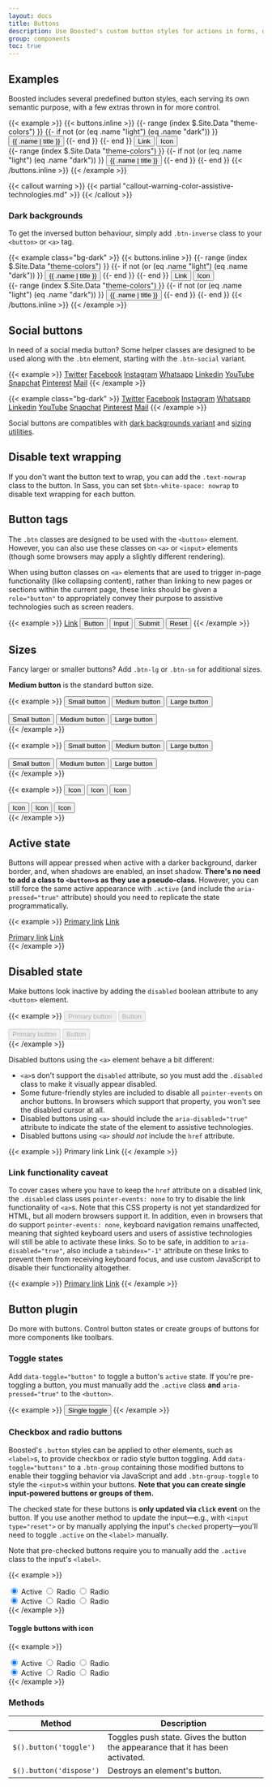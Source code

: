 ```yaml
---
layout: docs
title: Buttons
description: Use Boosted's custom button styles for actions in forms, dialogs, and more with support for multiple sizes, states, and more.
group: components
toc: true
---
```


## Examples

Boosted includes several predefined button styles, each serving its own semantic purpose, with a few extras thrown in for more control.

{{< example >}}
{{< buttons.inline >}}
{{- range (index $.Site.Data "theme-colors") }}
{{- if not (or (eq .name "light") (eq .name "dark")) }}
<button type="button" class="btn btn-{{ .name }}">{{ .name | title }}</button>
{{- end }}
{{- end }}
<button type="button" class="btn btn-link">Link</button>
<button type="button" class="btn btn-secondary btn-icon">
    <span class="sr-only">Icon</span>
    <span class="icon icon-settings" aria-hidden="true"></span>
</button>
<br>
{{- range (index $.Site.Data "theme-colors") }}
{{- if not (or (eq .name "light") (eq .name "dark")) }}
<button type="button" class="btn btn-{{ .name }}">
  <span class="icon icon-settings" aria-hidden="true"></span>
  {{ .name | title }}
</button>
{{- end }}
{{- end }}
{{< /buttons.inline >}}
{{< /example >}}

{{< callout warning >}}
{{< partial "callout-warning-color-assistive-technologies.md" >}}
{{< /callout >}}

<!-- Boosted mod -->
### Dark backgrounds

To get the inversed button behaviour, simply add `.btn-inverse` class to your `<button>` or `<a>` tag.

{{< example class="bg-dark" >}}
{{< buttons.inline >}}
{{- range (index $.Site.Data "theme-colors") }}
{{- if not (or (eq .name "light") (eq .name "dark")) }}
<button type="button" class="btn btn-inverse btn-{{ .name }}">{{ .name | title }}</button>
{{- end }}
{{- end }}
<button type="button" class="btn btn-inverse btn-link">Link</button>
<button type="button" class="btn btn-inverse btn-secondary btn-icon">
    <span class="sr-only">Icon</span>
    <span class="icon icon-settings" aria-hidden="true"></span>
</button>
<br>
{{- range (index $.Site.Data "theme-colors") }}
{{- if not (or (eq .name "light") (eq .name "dark")) }}
<button type="button" class="btn btn-inverse btn-{{ .name }}">
  <span class="icon icon-settings" aria-hidden="true"></span>
  {{ .name | title }}
</button>
{{- end }}
{{- end }}
{{< /buttons.inline >}}
{{< /example >}}

## Social buttons

In need of a social media button? Some helper classes are designed to be used along with the `.btn` element, starting with the `.btn-social` variant.

{{< example >}}
<a class="btn btn-social btn-twitter" href="#"><span class="sr-only">Twitter</span></a>
<a class="btn btn-social btn-facebook" href="#"><span class="sr-only">Facebook</span></a>
<a class="btn btn-social btn-instagram" href="#"><span class="sr-only">Instagram</span></a>
<a class="btn btn-social btn-whatsapp" href="#"><span class="sr-only">Whatsapp</span></a>
<a class="btn btn-social btn-linkedin" href="#"><span class="sr-only">Linkedin</span></a>
<a class="btn btn-social btn-youtube" href="#"><span class="sr-only">YouTube</span></a>
<a class="btn btn-social btn-snapchat" href="#"><span class="sr-only">Snapchat</span></a>
<a class="btn btn-social btn-pinterest" href="#"><span class="sr-only">Pinterest</span></a>
<a class="btn btn-social btn-mail" href="#"><span class="sr-only">Mail</span></a>
{{< /example >}}

{{< example class="bg-dark" >}}
<a class="btn btn-inverse btn-social btn-twitter" href="#"><span class="sr-only">Twitter</span></a>
<a class="btn btn-inverse btn-social btn-facebook" href="#"><span class="sr-only">Facebook</span></a>
<a class="btn btn-inverse btn-social btn-instagram" href="#"><span class="sr-only">Instagram</span></a>
<a class="btn btn-inverse btn-social btn-whatsapp" href="#"><span class="sr-only">Whatsapp</span></a>
<a class="btn btn-inverse btn-social btn-linkedin" href="#"><span class="sr-only">Linkedin</span></a>
<a class="btn btn-inverse btn-social btn-youtube" href="#"><span class="sr-only">YouTube</span></a>
<a class="btn btn-inverse btn-social btn-snapchat" href="#"><span class="sr-only">Snapchat</span></a>
<a class="btn btn-inverse btn-social btn-pinterest" href="#"><span class="sr-only">Pinterest</span></a>
<a class="btn btn-inverse btn-social btn-mail" href="#"><span class="sr-only">Mail</span></a>
{{< /example >}}

Social buttons are compatibles with [dark backgrounds variant](#dark-backgrounds) and [sizing utilities](#sizes).

## Disable text wrapping

If you don't want the button text to wrap, you can add the `.text-nowrap` class to the button. In Sass, you can set `$btn-white-space: nowrap` to disable text wrapping for each button.

## Button tags

The `.btn` classes are designed to be used with the `<button>` element. However, you can also use these classes on `<a>` or `<input>` elements (though some browsers may apply a slightly different rendering).

When using button classes on `<a>` elements that are used to trigger in-page functionality (like collapsing content), rather than linking to new pages or sections within the current page, these links should be given a `role="button"` to appropriately convey their purpose to assistive technologies such as screen readers.

{{< example >}}
<a class="btn btn-primary" href="#" role="button">Link</a>
<button class="btn btn-primary" type="submit">Button</button>
<input class="btn btn-primary" type="button" value="Input">
<input class="btn btn-primary" type="submit" value="Submit">
<input class="btn btn-primary" type="reset" value="Reset">
{{< /example >}}

<!-- Boosted mod: no btn-outline-* -->

## Sizes

Fancy larger or smaller buttons? Add `.btn-lg` or `.btn-sm` for additional sizes.

<!-- Boosted mod: include medium size, to please Orange brand -->
**Medium button** is the standard button size.

{{< example >}}
<button type="button" class="btn btn-primary btn-sm">Small button</button>
<button type="button" class="btn btn-primary">Medium button</button>
<button type="button" class="btn btn-primary btn-lg">Large button</button>
<div class="bg-dark p-3 mt-3">
  <button type="button" class="btn btn-primary btn-inverse btn-sm">Small button</button>
  <button type="button" class="btn btn-primary btn-inverse">Medium button</button>
  <button type="button" class="btn btn-primary btn-inverse btn-lg">Large button</button>
</div>
{{< /example >}}

{{< example >}}
<button type="button" class="btn btn-secondary btn-sm">Small button</button>
<button type="button" class="btn btn-secondary">Medium button</button>
<button type="button" class="btn btn-secondary btn-lg">Large button</button>
<div class="bg-dark p-3 mt-3">
  <button type="button" class="btn btn-secondary btn-inverse btn-sm">Small button</button>
  <button type="button" class="btn btn-secondary btn-inverse">Medium button</button>
  <button type="button" class="btn btn-secondary btn-inverse btn-lg">Large button</button>
</div>
{{< /example >}}

{{< example >}}
<button type="button" class="btn btn-secondary btn-icon btn-sm">
  <span class="sr-only">Icon</span>
  <span class="icon icon-settings" aria-hidden="true"></span>
</button>
<button type="button" class="btn btn-secondary btn-icon">
  <span class="sr-only">Icon</span>
  <span class="icon icon-settings" aria-hidden="true"></span>
</button>
<button type="button" class="btn btn-secondary btn-icon btn-lg">
  <span class="sr-only">Icon</span>
  <span class="icon icon-settings" aria-hidden="true"></span>
</button>
<div class="bg-dark p-3 mt-3">
  <button type="button" class="btn btn-secondary btn-icon btn-inverse btn-sm">
    <span class="sr-only">Icon</span>
    <span class="icon icon-settings" aria-hidden="true"></span>
  </button>
  <button type="button" class="btn btn-secondary btn-icon btn-inverse">
    <span class="sr-only">Icon</span>
    <span class="icon icon-settings" aria-hidden="true"></span>
  </button>
  <button type="button" class="btn btn-secondary btn-icon btn-inverse btn-lg">
    <span class="sr-only">Icon</span>
    <span class="icon icon-settings" aria-hidden="true"></span>
  </button>
</div>
{{< /example >}}

<!-- Boosted mod: no btn-block -->

## Active state

Buttons will appear pressed when active with a darker background, darker border, and, when shadows are enabled, an inset shadow. **There's no need to add a class to `<button>`s as they use a pseudo-class**. However, you can still force the same active appearance with `.active` (and include the <code>aria-pressed="true"</code> attribute) should you need to replicate the state programmatically.

{{< example >}}
<a href="#" class="btn btn-primary btn-lg active" role="button" aria-pressed="true">Primary link</a>
<a href="#" class="btn btn-secondary btn-lg active" role="button" aria-pressed="true">Link</a>
<div class="bg-dark p-3 mt-3">
  <a href="#" class="btn btn-primary btn-inverse btn-lg active" role="button" aria-pressed="true">Primary link</a>
  <a href="#" class="btn btn-secondary btn-inverse btn-lg active" role="button" aria-pressed="true">Link</a>
</div>
{{< /example >}}

## Disabled state

Make buttons look inactive by adding the `disabled` boolean attribute to any `<button>` element.

{{< example >}}
<button type="button" class="btn btn-lg btn-primary" disabled>Primary button</button>
<button type="button" class="btn btn-secondary btn-lg" disabled>Button</button>
<div class="bg-dark p-3 mt-3">
    <button type="button" class="btn btn-primary btn-inverse btn-lg" disabled>Primary button</button>
    <button type="button" class="btn btn-secondary btn-inverse btn-lg" disabled>Button</button>
</div>
{{< /example >}}

Disabled buttons using the `<a>` element behave a bit different:

- `<a>`s don't support the `disabled` attribute, so you must add the `.disabled` class to make it visually appear disabled.
- Some future-friendly styles are included to disable all `pointer-events` on anchor buttons. In browsers which support that property, you won't see the disabled cursor at all.
- Disabled buttons using `<a>` should include the `aria-disabled="true"` attribute to indicate the state of the element to assistive technologies.
- Disabled buttons using `<a>` *should not* include the `href` attribute.

{{< example >}}
<a class="btn btn-primary btn-lg disabled" role="button" aria-disabled="true">Primary link</a>
<a class="btn btn-secondary btn-lg disabled" role="button" aria-disabled="true">Link</a>
{{< /example >}}

### Link functionality caveat

To cover cases where you have to keep the `href` attribute on a disabled link, the `.disabled` class uses `pointer-events: none` to try to disable the link functionality of `<a>`s. Note that this CSS property is not yet standardized for HTML, but all modern browsers support it. In addition, even in browsers that do support `pointer-events: none`, keyboard navigation remains unaffected, meaning that sighted keyboard users and users of assistive technologies will still be able to activate these links. So to be safe, in addition to `aria-disabled="true"`, also include a `tabindex="-1"` attribute on these links to prevent them from receiving keyboard focus, and use custom JavaScript to disable their functionality altogether.

{{< example >}}
<a href="#" class="btn btn-primary btn-lg disabled" tabindex="-1" role="button" aria-disabled="true">Primary link</a>
<a href="#" class="btn btn-secondary btn-lg disabled" tabindex="-1" role="button" aria-disabled="true">Link</a>
{{< /example >}}

## Button plugin

Do more with buttons. Control button states or create groups of buttons for more components like toolbars.

### Toggle states

Add `data-toggle="button"` to toggle a button's `active` state. If you're pre-toggling a button, you must manually add the `.active` class **and** `aria-pressed="true"` to the `<button>`.

{{< example >}}
<button type="button" class="btn btn-primary" data-toggle="button" aria-pressed="false">
  Single toggle
</button>
{{< /example >}}

### Checkbox and radio buttons

Boosted's `.button` styles can be applied to other elements, such as `<label>`s, to provide checkbox or radio style button toggling. Add `data-toggle="buttons"` to a `.btn-group` containing those modified buttons to enable their toggling behavior via JavaScript and add `.btn-group-toggle` to style the `<input>`s within your buttons. **Note that you can create single input-powered buttons or groups of them.**

The checked state for these buttons is **only updated via `click` event** on the button. If you use another method to update the input—e.g., with `<input type="reset">` or by manually applying the input's `checked` property—you'll need to toggle `.active` on the `<label>` manually.

Note that pre-checked buttons require you to manually add the `.active` class to the input's `<label>`.

<!-- Boosted mod: do not show checkbox toggle example -->

{{< example >}}
<div class="btn-group btn-group-toggle" data-toggle="buttons">
  <label class="btn btn-secondary active">
    <input type="radio" name="options" id="option1" autocomplete="off" checked> Active
  </label>
  <label class="btn btn-secondary">
    <input type="radio" name="options" id="option2" autocomplete="off"> Radio
  </label>
  <label class="btn btn-secondary">
    <input type="radio" name="options" id="option3" autocomplete="off"> Radio
  </label>
</div>
<div class="bg-dark p-3">
    <div class="btn-group btn-group-toggle" data-toggle="buttons">
      <label class="btn btn-secondary btn-inverse active">
        <input type="radio" name="options-dark" id="option4" autocomplete="off" checked> Active
      </label>
      <label class="btn btn-secondary btn-inverse">
        <input type="radio" name="options-dark" id="option5" autocomplete="off"> Radio
      </label>
      <label class="btn btn-secondary btn-inverse">
        <input type="radio" name="options-dark" id="option6" autocomplete="off"> Radio
      </label>
    </div>
</div>
{{< /example >}}

<!-- Boosted mod: icons-only example -->

#### Toggle buttons with icon

{{< example >}}
<div class="btn-group btn-group-toggle" data-toggle="buttons">
  <label class="btn btn-secondary btn-icon active">
    <input type="radio" name="options-icons" id="option7" autocomplete="off" checked>
    <span class="sr-only">Active</span>
    <span class="icon icon-calendar-day" aria-hidden="true"></span>
  </label>
  <label class="btn btn-secondary btn-icon">
    <input type="radio" name="options-icons" id="option8" autocomplete="off">
    <span class="sr-only">Radio</span>
    <span class="icon icon-calendar-week" aria-hidden="true"></span>
  </label>
  <label class="btn btn-secondary btn-icon">
    <input type="radio" name="options-icons" id="option9" autocomplete="off">
    <span class="sr-only">Radio</span>
    <span class="icon icon-calendar-month" aria-hidden="true"></span>
  </label>
</div>
<div class="bg-dark p-3">
    <div class="btn-group btn-group-toggle" data-toggle="buttons">
      <label class="btn btn-secondary btn-inverse btn-icon active">
        <input type="radio" name="options-dark-icons" id="option10" autocomplete="off" checked>
        <span class="sr-only">Active</span>
        <span class="icon icon-calendar-day" aria-hidden="true"></span>
      </label>
      <label class="btn btn-secondary btn-inverse btn-icon">
        <input type="radio" name="options-dark-icons" id="option11" autocomplete="off">
        <span class="sr-only">Radio</span>
        <span class="icon icon-calendar-week" aria-hidden="true"></span>
      </label>
      <label class="btn btn-secondary btn-inverse btn-icon">
        <input type="radio" name="options-dark-icons" id="option12" autocomplete="off">
        <span class="sr-only">Radio</span>
        <span class="icon icon-calendar-month" aria-hidden="true"></span>
      </label>
    </div>
</div>
{{< /example >}}

<!-- End mod -->

### Methods

| Method | Description |
| --- | --- |
| `$().button('toggle')` | Toggles push state. Gives the button the appearance that it has been activated. |
| `$().button('dispose')` | Destroys an element's button. |
